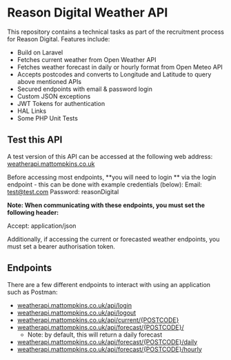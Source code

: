 # Reason Digital Weather API
 This repository contains a technical tasks as part of the recruitment process for Reason Digital. Features include:
- Build on Laravel
- Fetches current weather from Open Weather API
- Fetches weather forecast in daily or hourly format from Open Meteo API
- Accepts postcodes and converts to Longitude and Latitude to query above mentioned APIs
- Secured endpoints with email & password login
- Custom JSON exceptions
- JWT Tokens for authentication
- HAL Links
- Some PHP Unit Tests

## Test this API

A test version of this API can be accessed at the following web address:
[weatherapi.mattompkins.co.uk](weatherapi.mattompkins.co.uk)

Before accessing most endpoints, **you will need to login ** via the login endpoint - this can be done with example credentials (below):
Email: test@test.com
Password: reasonDigital

**Note: When communicating with these endpoints, you must set the following header:**

Accept: application/json

Additionally, if accessing the current or forecasted weather endpoints, you must set a bearer authorisation token.

## Endpoints

There are a few different endpoints to interact with using an application such as Postman:

- [weatherapi.mattompkins.co.uk/api/login](weatherapi.mattompkins.co.uk/api/login)
- [weatherapi.mattompkins.co.uk/api/logout](weatherapi.mattompkins.co.uk/api/logout)
- [weatherapi.mattompkins.co.uk/api/current/{POSTCODE} ](weatherapi.mattompkins.co.uk/api/current/{POSTCODE} )
- [weatherapi.mattompkins.co.uk/api/forecast/{POSTCODE}/ ](weatherapi.mattompkins.co.uk/api/forecast/{POSTCODE}/ )  
  - Note: by default, this will return a daily forecast
- [weatherapi.mattompkins.co.uk/api/forecast/{POSTCODE}/daily](weatherapi.mattompkins.co.uk/api/forecast/{POSTCODE}/daily)
- [weatherapi.mattompkins.co.uk/api/forecast/{POSTCODE}/hourly](weatherapi.mattompkins.co.uk/api/forecast/{POSTCODE}/hourly)
